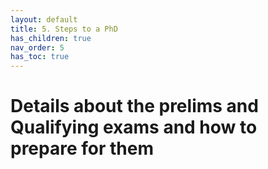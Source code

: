 ```yaml
---
layout: default
title: 5. Steps to a PhD
has_children: true
nav_order: 5
has_toc: true
---
```


# Details about the prelims and Qualifying exams and how to prepare for them
